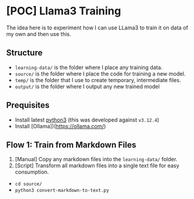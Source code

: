# [POC] Llama3 Training

The idea here is to experiment how I can use LLama3 to train it on data of my own and then use this.

## Structure

* `learning-data/` is the folder where I place any training data.
* `source/` is the folder where I place the code for training a new model.
* `temp/` is the folder that I use to create temporary, intermediate files.
* `output/` is the folder where I output any new trained model

## Prequisites

* Install latest [python3](https://www.python.org/downloads/) (this was developed against `v3.12.4`)
* Install [Ollama])(https://ollama.com/)

## Flow 1: Train from Markdown Files

1. [Manual] Copy any markdown files into the `learning-data/` folder.
2. [Script] Transform all markdown files into a single text file for easy consumption.
  * `cd source/`
  * `python3 convert-markdown-to-text.py`
